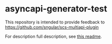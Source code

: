 # asyncapi-generator-test
This repository is intended to provide feedback to https://github.com/sngular/scs-multiapi-plugin

For description full description, see [this readme](./asyncapi%20test/README.md).
